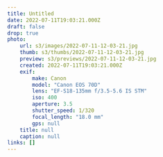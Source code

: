 ```yaml
---
title: Untitled
date: 2022-07-11T19:03:21.000Z
draft: false
drop: true
photo:
    url: s3/images/2022-07-11-12-03-21.jpg
    thumb: s3/thumbs/2022-07-11-12-03-21.jpg
    preview: s3/previews/2022-07-11-12-03-21.jpg
    created: 2022-07-11T19:03:21.000Z
    exif:
        make: Canon
        model: "Canon EOS 70D"
        lens: "EF-S18-135mm f/3.5-5.6 IS STM"
        iso: 400
        aperture: 3.5
        shutter_speed: 1/320
        focal_length: "18.0 mm"
        gps: null
    title: null
    caption: null
links: []
---
```

